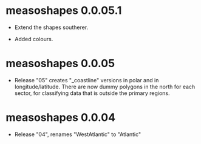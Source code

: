 # measoshapes 0.0.05.1

* Extend the shapes southerer. 

* Added colours. 

# measoshapes 0.0.05

* Release "05" creates "_coastline" versions in polar and in longitude/latitude. 
 There are now dummy polygons in the north for each sector, for classifying data that 
 is outside the primary regions. 


# measoshapes 0.0.04

* Release "04", renames "WestAtlantic" to "Atlantic"
